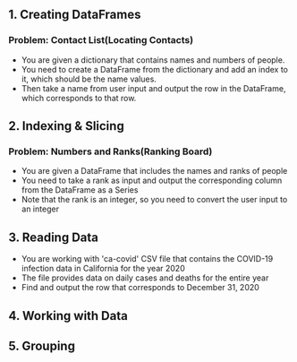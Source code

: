 ## 1. Creating DataFrames
### Problem: Contact List(Locating Contacts)
- You are given a dictionary that contains names and numbers of people.
- You need to create a DataFrame from the dictionary and add an index to it, which should be the name values.
- Then take a name from user input and output the row in the DataFrame, which corresponds to that row.

## 2. Indexing & Slicing
### Problem: Numbers and Ranks(Ranking Board)
- You are given a DataFrame that includes the names and ranks of people
- You need to take a rank as input and output the corresponding column from the DataFrame as a Series
- Note that the rank is an integer, so you need to convert the user input to an integer

## 3. Reading Data
- You are working with 'ca-covid' CSV file that contains the COVID-19 infection data in California for the year 2020
- The file provides data on daily cases and deaths for the entire year
- Find and output the row that corresponds to December 31, 2020
 
## 4. Working with Data
## 5. Grouping
